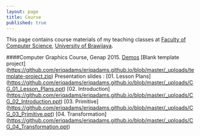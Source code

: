 ```yaml
---
layout: page
title: Course
published: true
---
```


This page contains course materials of my teaching classes at [Faculty of Computer Science](http://ptiik.ub.ac.id), [University of Brawijaya](http://www.ub.ac.id).

####Computer Graphics Course, Genap 2015.
[Demos](https://github.com/eriqadams/computer-graphics)
[Blank template project] (https://github.com/eriqadams/eriqadams.github.io/blob/master/_uploads/template-project.zip)
Presentation slides :
[01. Lesson Plans] (https://github.com/eriqadams/eriqadams.github.io/blob/master/_uploads/CG_01_Lesson_Plans.ppt)
[02. Introduction] (https://github.com/eriqadams/eriqadams.github.io/blob/master/_uploads/CG_02_Introduction.ppt)
[03. Primitive] (https://github.com/eriqadams/eriqadams.github.io/blob/master/_uploads/CG_03_Primitive.ppt)
[04. Transformation] (https://github.com/eriqadams/eriqadams.github.io/blob/master/_uploads/CG_04_Transformation.ppt)
